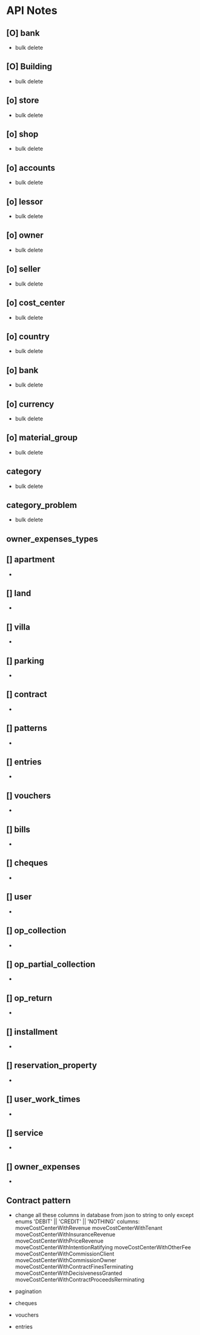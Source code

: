 # API Notes

## [O] bank 
- bulk delete
## [O] Building
- bulk delete
## [o] store 
- bulk delete
## [o] shop 
- bulk delete
## [o] accounts 
- bulk delete 
## [o] lessor
- bulk delete 
## [o] owner
- bulk delete 
## [o] seller
- bulk delete 
## [o] cost_center
- bulk delete 
## [o] country
- bulk delete 
## [o] bank
- bulk delete 
## [o] currency
- bulk delete 
## [o] material_group
- bulk delete 
## category
- bulk delete 
## category_problem
- bulk delete 
## owner_expenses_types


## [] apartment
- 
## [] land
- 
## [] villa
- 
## [] parking
- 
## [] contract
- 
## [] patterns
- 
## [] entries
- 
## [] vouchers
- 
## [] bills
- 
## [] cheques
- 
## [] user
- 
## [] op_collection
- 
## [] op_partial_collection
- 
## [] op_return
- 
## [] installment
- 
## [] reservation_property
- 
## [] user_work_times
- 
## [] service
- 
## [] owner_expenses
- 





## Contract pattern
- change all these columns in database from json to string to only except enums 'DEBIT' || 'CREDIT' || 'NOTHING' 
columns:
    moveCostCenterWithRevenue
    moveCostCenterWithTenant
    moveCostCenterWithInsuranceRevenue
    moveCostCenterWithPriceRevenue
    moveCostCenterWithIntentionRatifying
    moveCostCenterWithOtherFee
    moveCostCenterWithCommissionClient
    moveCostCenterWithCommissionOwner
    moveCostCenterWithContractFinesTerminating
    moveCostCenterWithDecisivenessGranted
    moveCostCenterWithContractProceedsRerminating



- pagination 
- cheques
- vouchers
- entries
